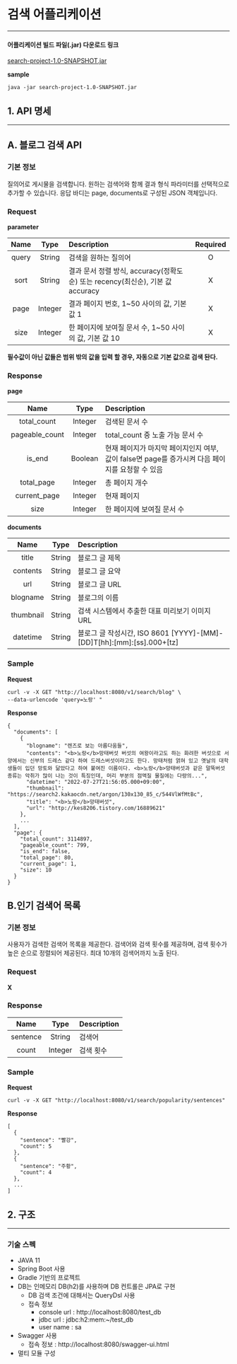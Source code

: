 # 검색 어플리케이션
*****

#### 어플리케이션 빌드 파일(.jar) 다운로드 링크

[search-project-1.0-SNAPSHOT.jar](https://github.com/HanimKim/search-project-bootjar)

**sample**

```
java -jar search-project-1.0-SNAPSHOT.jar
```

## 1. API 명세
*****

## A. 블로그 검색 API

### 기본 정보
질의어로 게시물을 검색합니다. 원하는 검색어와 함께 결과 형식 파라미터를 선택적으로 추가할 수 있습니다. 
응답 바디는 page, documents로 구성된 JSON 객체입니다.

### Request
**parameter**

|  Name   |  Type   | Description | Required  |
|:-------:|:-------:|:------------|:---------:|
|  query  | String  | 검색을 원하는 질의어 |     O     |
|  sort   | String  | 결과 문서 정렬 방식, accuracy(정확도순) 또는 recency(최신순), 기본 값 accuracy       |     X     |
|  page   | Integer | 결과 페이지 번호, 1~50 사이의 값, 기본 값 1        |     X     |
|  size   |  Integer   | 한 페이지에 보여질 문서 수, 1~50 사이의 값, 기본 값 10       |     X     |

**필수값이 아닌 값들은 범위 밖의 값을 입력 할 경우, 자동으로 기본 값으로 검색 돤다.**

### Response

**page**

|  Name   |  Type   | Description |
|:-------:|:-------:|:------------|
|  total_count  | Integer  | 검색된 문서 수 |
|  pageable_count   | Integer  | total_count 중 노출 가능 문서 수       |
|  is_end   | Boolean | 현재 페이지가 마지막 페이지인지 여부, 값이 false면 page를 증가시켜 다음 페이지를 요청할 수 있음        |
|  total_page   | Integer | 총 페이지 개수       |
|  current_page   | Integer | 현재 페이지      |
|  size   | Integer | 한 페이지에 보여질 문서 수     |

**documents**

|  Name   |  Type   | Description                                                   |
|:-------:|:-------:|:--------------------------------------------------------------|
|  title  | String  | 블로그 글 제목                                                      |
|  contents   | String  | 블로그 글 요약                                                      |
|  url   | String | 블로그 글 URL                                                     |
|  blogname   | String | 블로그의 이름                                                       |
|  thumbnail   | String | 검색 시스템에서 추출한 대표 미리보기 이미지 URL                          |
|  datetime   | String | 블로그 글 작성시간, ISO 8601 [YYYY]-[MM]-[DD]T[hh]:[mm]:[ss].000+[tz] |

### Sample

**Request**

```
curl -v -X GET "http://localhost:8080/v1/search/blog" \
--data-urlencode 'query=노랑' "
```

**Response**

```
{
  "documents": [
    {
      "blogname": "렌즈로 보는 아름다움들",
      "contents": "<b>노랑</b>망태버섯 버섯의 여왕이라고도 하는 화려한 버섯으로 서양에서는 신부의 드레스 같다 하여 드레스버섯이라고도 한다. 망태처럼 얽혀 있고 옛날의 대학생들이 입던 망토와 닮았다고 하여 붙여진 이름이다. <b>노랑</b>망태버섯과 같은 말뚝버섯 종류는 악취가 많이 나는 것이 특징인데, 머리 부분의 점액질 물질에는 다량의...",
      "datetime": "2022-07-27T21:56:05.000+09:00",
      "thumbnail": "https://search2.kakaocdn.net/argon/130x130_85_c/544VlWfMtBc",
      "title": "<b>노랑</b>망태버섯",
      "url": "http://kes8206.tistory.com/16889621"
    },
    ...
  ],
  "page": {
    "total_count": 3114897,
    "pageable_count": 799,
    "is_end": false,
    "total_page": 80,
    "current_page": 1,
    "size": 10
  }
}
```

## B.인기 검색어 목록

### 기본 정보

사용자가 검색한 검색어 목록을 제공한다.
검색어와 검색 횟수를 제공하며, 검색 횟수가 높은 순으로 정렬되어 제공된다.
최대 10개의 검색어까지 노출 된다.

### Request

**X**

### Response

|  Name   |  Type   | Description |
|:-------:|:-------:|:------------|
|  sentence  | String  | 검색어         |
|  count   | Integer | 검색 횟수       |

### Sample

**Request**

```
curl -v -X GET "http://localhost:8080/v1/search/popularity/sentences"
```

**Response**

```
[
  {
    "sentence": "빨강",
    "count": 5
  },
  {
    "sentence": "주황",
    "count": 4
  },
  ...
]
```

## 2. 구조
*****

### 기술 스펙

* JAVA 11
* Spring Boot 사용
* Gradle 기반의 프로젝트
* DB는 인메모리 DB(h2)를 사용하며 DB 컨트롤은 JPA로 구현
  * DB 검색 조건에 대해서는 QueryDsl 사용
  * 접속 정보
    * console url : http://localhost:8080/test_db
    * jdbc url : jdbc:h2:mem:~/test_db
    * user name : sa
* Swagger 사용
  * 접속 정보 : http://localhost:8080/swagger-ui.html
* 멀티 모듈 구성
